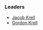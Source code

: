 ### Leaders
* [Jacob Krell](mailto:jacob.krell@owasp.org)
* [Gordon Krell](mailto:gordon.krell@owasp.org)


